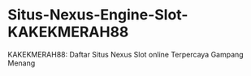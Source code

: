 # Situs-Nexus-Engine-Slot-KAKEKMERAH88
KAKEKMERAH88: Daftar Situs Nexus Slot online Terpercaya Gampang Menang
